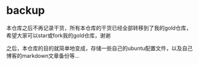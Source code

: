 backup
===

本仓库之后不再记录干货，所有本仓库的干货已经全部转移到了我的gold仓库，希望大家可以star或fork我的gold仓库，谢谢

之后，本仓库的目的就简单地变成，存储一些自己的ubuntu配置文件，以及自己博客的markdown文章备份等...